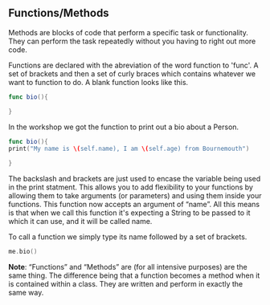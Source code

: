  ## Functions/Methods

Methods are blocks of code that perform a specific task or functionality. They can perform the task repeatedly without you having to right out more code. 

Functions are declared with the abreviation of the word function to 'func'. A set of brackets and then a set of curly braces which contains whatever we want to function to do. A blank function looks like this. 

```swift
func bio(){

}
```
In the workshop we got the function to print out a bio about a Person. 

```swift
func bio(){
print("My name is \(self.name), I am \(self.age) from Bournemouth")

}
```

The backslash and brackets are just used to encase the variable being used in the print statment. This allows you to add flexibility to your functions by allowing them to take arguments (or parameters) and using them inside your functions.  This function now accepts an argument of “name”. All this means is that when we call this function it's expecting a String to be passed to it which it can use, and it will be called name.


To call a function we simply type its name followed by a set of brackets.

```swift
me.bio()
```


**Note**: “Functions” and “Methods” are (for all intensive purposes) are the same thing. The difference being that a function becomes a method when it is contained within a class. They are written and perform in exactly the same way. 
